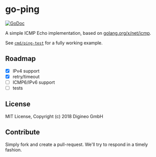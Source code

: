 # go-ping

[![GoDoc](https://godoc.org/github.com/digineo/go-ping?status.svg)](https://godoc.org/github.com/digineo/go-ping)

A simple ICMP Echo implementation, based on [golang.org/x/net/icmp][net-icmp].

See [`cmd/ping-test`][cmd-ping] for a fully working example.

[net-icmp]: https://godoc.org/golang.org/x/net/icmp
[cmd-ping]: https://github.com/digineo/go-ping/cmd/ping-test

## Roadmap

- [x] IPv4 support
- [x] retry/timeout
- [ ] ICMP6/IPv6 support
- [ ] tests

## License

MIT License, Copyright (c) 2018 Digineo GmbH

## Contribute

Simply fork and create a pull-request. We'll try to respond in a timely
fashion.
